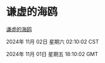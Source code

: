 # 谦虚的海鸥
[谦虚的海鸥](http://219.139.197.74:56308/qxdho/course/base/hotlink/index.php)

2024年 11月 02日 星期六 02:10:02 CST

2024年 11月 01日 星期五 18:10:02 GMT
